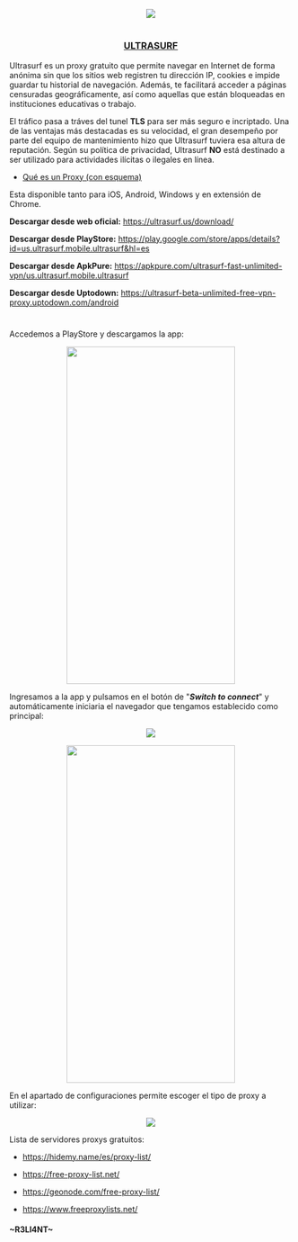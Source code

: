 <p align="center">
  <a href="https://github.com/DenverCoder1/readme-typing-svg"><img src="https://readme-typing-svg.herokuapp.com?font=Fira+Code&pause=1000&color=13F700&width=244&lines=Proxy+Ultrasurf"></a>
</p>

<h1 align="center"></h1>

<h3 align="center"><ins>ULTRASURF</ins></h3>

Ultrasurf es un proxy gratuito que permite navegar en Internet de forma anónima sin que los sitios web registren tu dirección IP, cookies e impide guardar tu historial de navegación. Además, te facilitará acceder a páginas censuradas geográficamente, así como aquellas que están bloqueadas en instituciones educativas o trabajo.

El tráfico pasa a tráves del tunel **TLS** para ser más seguro e incriptado. Una de las ventajas más destacadas es su velocidad, el gran desempeño por parte del equipo de mantenimiento hizo que Ultrasurf tuviera esa altura de reputación. Según su política de privacidad, Ultrasurf **NO** está destinado a ser utilizado para actividades ilícitas o ilegales en línea. 

- <a href="https://github.com/R3LI4NT/articulos/blob/main/Seguridad/Anonimato/GNU-Linux/proxychains_tor.md">Qué es un Proxy (con esquema)</a>

Esta disponible tanto para iOS, Android, Windows y en extensión de Chrome.

**Descargar desde web oficial:** https://ultrasurf.us/download/

**Descargar desde PlayStore:** https://play.google.com/store/apps/details?id=us.ultrasurf.mobile.ultrasurf&hl=es
   
**Descargar desde ApkPure:** https://apkpure.com/ultrasurf-fast-unlimited-vpn/us.ultrasurf.mobile.ultrasurf

**Descargar desde Uptodown:** https://ultrasurf-beta-unlimited-free-vpn-proxy.uptodown.com/android

<h1 align="center"></h1>

Accedemos a PlayStore y descargamos la app:


<p align="center">
  <img src="https://user-images.githubusercontent.com/75953873/185728070-2da7a413-447c-4d33-a981-eebcb4489c78.jpg" width="300" height="600">
</p>

Ingresamos a la app y pulsamos en el botón de "**_Switch to connect_**" y automáticamente iniciaria el navegador que tengamos establecido como principal:

<p align="center">
  <img src="https://user-images.githubusercontent.com/75953873/185728199-89bea408-4cd7-4e64-9ca0-6b0b77e7a22b.png">
</p>

<p align="center">
  <img src="https://user-images.githubusercontent.com/75953873/185728206-7e72bcbb-a43b-472d-bdc6-6885af54cf4b.jpg" width="300" height="600">
</p>

En el apartado de configuraciones permite escoger el tipo de proxy a utilizar:

<p align="center">
  <img src="https://user-images.githubusercontent.com/75953873/185728980-cfc5041e-9aef-4157-b4bc-d308ec2393fa.png">
</p>

Lista de servidores proxys gratuitos:

- https://hidemy.name/es/proxy-list/

- https://free-proxy-list.net/

- https://geonode.com/free-proxy-list/

- https://www.freeproxylists.net/



#### ~R3LI4NT~
